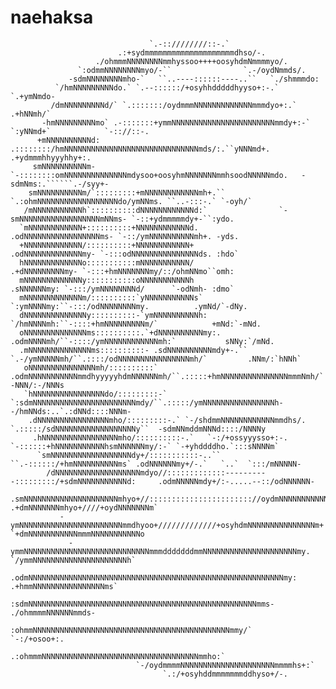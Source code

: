 # naehaksa
                                   `.-::////////::-.`                            
                            .:+sydmmmmmmmmmmmmmmmmmmmmdhso/-.                      
                       ./ohmmmNNNNNNNNmmhyssoo++++oosyhdmNmmmmyo/.                  
                   `:odmmNNNNNNNNmyo/-``                `.-/oydNmmds/.            
                 -sdmNNNNNNNNmho-`   ``..----::::::----..``   `./shmmmdo:        
              `/hmNNNNNNNNNdo.` `.--::::::/+osyhhdddddhyyso+:-.`  `.+ymNmdo-                                                            
             /dmNNNNNNNNNd/` `.:::::::/oydmmmNNNNNNNNNNNNNmmmdyo+:.`  .+hNNmh/`                                                         
           -hmNNNNNNNNNmo` .-:::::::+ymmNNNNNNNNNNNNNNNNNNNNNNNmmdy+:-` `:yNNmd+`            `-:://::-.                                 
          +mNNNNNNNNNNd: .::::::::/hmNNNNNNNNNNNNNNNNNNNNNNNNNNNNNNmds/:.``yNNNmd+.       .+ydmmmhhyyyhhy+:.                            
         smNNNNNNNNNNm-`-::::::::omNNNNNNNNNNNNNNmdysoo+oosyhmNNNNNNNmmhsoodNNNNNmdo.   -sdmNms:.``````.-/syy+-                         
        smNNNNNNNNNNm/`:::::::::+mNNNNNNNNNNNNmh+.``        `.:ohmNNNNNNNNNNNNNNNNNNdo/ymNNms. ``..-:::-.` `-oyh/`                      
       /mNNNNNNNNNNNh`::::::::::dNNNNNNNNNNNNd:`                `-smNNNNNNNNNNNNNNNNNNmNNms- `-::+ydmmmmmdy+-``:ydo.                    
      `mNNNNNNNNNNNN+::::::::::+NNNNNNNNNNNNd.                     .odNNNNNNNNNNNNNNNNNms- `-::/ymNNNNNNNNNNmh+. -yds.                  
      +NNNNNNNNNNNNN/::::::::::+NNNNNNNNNNNN+                        .odNNNNNNNNNNNNNmy- `-:::odNNNNNNNNNNNNNNNds. :hdo`                
      hNNNNNNNNNNNNNo:::::::::::mNNNNNNNNNNN/                          .+dNNNNNNNNNmy- `-:::+hmNNNNNNNmy/::/ohmNNmo``omh:               
      mNNNNNNNNNNNNNy:::::::::::oNNNNNNNNNNNh                            .sNNNNNNmy: `-:::/ymNNNNNNNNd/      `-odNmh- :dmo`             
      mNNNNNNNNNNNNNm/::::::::::`yNNNNNNNNNNNs`                        `:ymNNNNmy:``-:::/odNNNNNNNNmy.          .ymNd/`-dNy.            
      dNNNNNNNNNNNNNNy::::::::::-`ymNNNNNNNNNNh:                     `/hmNNNNmh:``-::::+hmNNNNNNNNNm/`            +mNd:`-mNd.           
      oNNNNNNNNNNNNNNms::::::::::.`+dNNNNNNNNNNmy:.                .odmNNNNmh/``-::::/ymNNNNNNNNNNNNmh:`           sNNy:`/mNd.          
      .mNNNNNNNNNNNNNNms::::::::::- .sdNNNNNNNNNNmdy+-.``     `.-/ymNNNNNmh/``.::::/odNNNNNNNNNNNNNNNNmh/`         .NNm/:`hNNh`         
       oNNNNNNNNNNNNNNNmh/::::::::::` .odmNNNNNNNNNNNmmdhyyyyyhdmNNNNNNmh/``.:::::+hmNNNNNNNNNNNNNNNmmmNmh/`       -NNN/:-/NNNs         
       `hNNNNNNNNNNNNNNNNdo/:::::::::-` `:sdmNNNNNNNNNNNNNNNNNNNNNNNmdy/``.:::::/ymNNNNNNNNNNNNNNNNh--/hmNNds:..`.:dNNd::::NNNm-        
        .dNNNNNNNNNNNNNNNNmho/:::::::::-.` `-/shdmmNNNNNNNNNNNNmmdhs/. `.:::::/sdNNNNNNNNNNNNNNNNNNy``  -sdmNNmddmNNNd::::/NNNNy        
         .hNNNNNNNNNNNNNNNNNmho/::::::::::-.`   `-:/+ossyyysso+:-.   `-::::::+hNNNNNNNNNNNhsmNNNNNNmy/:-` `-+yhddddho.`:::sNNNNm`       
          `smNNNNNNNNNNNNNNNNNNdy+/:::::::::::-..``             ``.-::::::/+hmNNNNNNNNNNms` .odNNNNNNmy+/-.`   `..`  `:::/mNNNNN-       
            /dNNNNNNNNNNNNNNNNNNNmdyo//:::::::::::::----------:::::::::/+sdmNNNNNNNNNNNd:     .odmNNNNNmdy+/:-.....--::/odNNNNNN-       
             .smNNNNNNNNNNNNNNNNNNNNNmhyo+//::::::::::::::::::::::://oydmNNNNNNNNNNNNmy.        .+dmNNNNNNNmhyo+////+oydNNNNNNNm`       
               -ymNNNNNNNNNNNNNNNNNNNNNNNmmdhyoo+/////////////+osyhdmNNNNNNNNNNNNNNNm+            `+dmNNNNNNNNNNNmmmNNNNNNNNNNNo        
                 -ymmNNNNNNNNNNNNNNNNNNNNNNNNNNNNmmmdddddddmmNNNNNNNNNNNNNNNNNNNNNmy.               `/ymmNNNNNNNNNNNNNNNNNNNNNh`        
                   .odmNNNNNNNNNNNNNNNNNNNNNNNNNNNNNNNNNNNNNNNNNNNNNNNNNNNNNNNNNmy:                    .+hmmNNNNNNNNNNNNNNNNms`         
                      :sdmNNNNNNNNNNNNNNNNNNNNNNNNNNNNNNNNNNNNNNNNNNNNNNNNNNNmms-                         ./ohmmmmNNNNNNmmds-           
                         :ohmmNNNNNNNNNNNNNNNNNNNNNNNNNNNNNNNNNNNNNNNNNNNNmmy/`                               `-:/+osoo+:.              
                            .:ohmmmNNNNNNNNNNNNNNNNNNNNNNNNNNNNNNNNNNNmmho:`                                                            
                                `-/oydmmmmNNNNNNNNNNNNNNNNNNNNNmmmmhs+:`                                                                
                                      `.:/+osyhddmmmmmmmddhyso+/-.  

